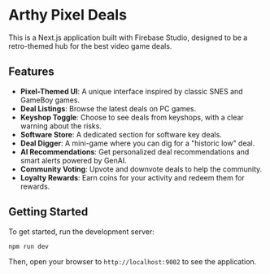 # Arthy Pixel Deals

This is a Next.js application built with Firebase Studio, designed to be a retro-themed hub for the best video game deals.

## Features

- **Pixel-Themed UI**: A unique interface inspired by classic SNES and GameBoy games.
- **Deal Listings**: Browse the latest deals on PC games.
- **Keyshop Toggle**: Choose to see deals from keyshops, with a clear warning about the risks.
- **Software Store**: A dedicated section for software key deals.
- **Deal Digger**: A mini-game where you can dig for a "historic low" deal.
- **AI Recommendations**: Get personalized deal recommendations and smart alerts powered by GenAI.
- **Community Voting**: Upvote and downvote deals to help the community.
- **Loyalty Rewards**: Earn coins for your activity and redeem them for rewards.

## Getting Started

To get started, run the development server:

```bash
npm run dev
```

Then, open your browser to `http://localhost:9002` to see the application.
